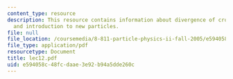 ```yaml
---
content_type: resource
description: This resource contains information about divergence of crosssections,
  and introduction to new particles.
file: null
file_location: /coursemedia/8-811-particle-physics-ii-fall-2005/e594058c48fcdaae3e92b94a5dde260c_lec12.pdf
file_type: application/pdf
resourcetype: Document
title: lec12.pdf
uid: e594058c-48fc-daae-3e92-b94a5dde260c
---
```

